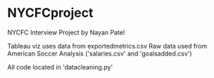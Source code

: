 # NYCFCproject
NYCFC Interview Project by Nayan Patel

Tableau viz uses data from exportedmetrics.csv
Raw data used from American Soccer Analysis ('salaries.csv' and 'goalsadded.csv')

All code located in 'datacleaning.py'
